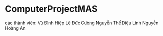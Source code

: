 # ComputerProjectMAS
các thành viên:
Vũ Đình Hiệp
Lê Đức Cường
Nguyễn Thế Diệu Linh
Nguyễn Hoàng	An
